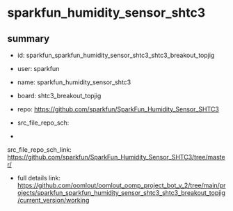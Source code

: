 # sparkfun_humidity_sensor_shtc3
 
## summary 
* id: sparkfun_sparkfun_humidity_sensor_shtc3_shtc3_breakout_topjig
* user: sparkfun
* name: sparkfun_humidity_sensor_shtc3
* board: shtc3_breakout_topjig
* repo: https://github.com/sparkfun/SparkFun_Humidity_Sensor_SHTC3



* src_file_repo_sch: 
*
 src_file_repo_sch_link: https://github.com/sparkfun/SparkFun_Humidity_Sensor_SHTC3/tree/master/
* full details link: https://github.com/oomlout/oomlout_oomp_project_bot_v_2/tree/main/projects/sparkfun_sparkfun_humidity_sensor_shtc3_shtc3_breakout_topjig/current_version/working  






